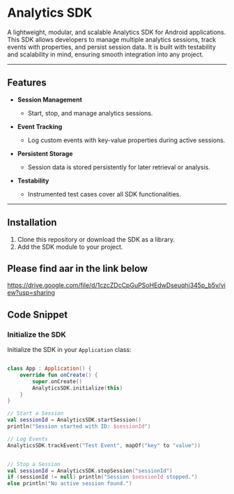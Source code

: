 
# Analytics SDK  

A lightweight, modular, and scalable Analytics SDK for Android applications. This SDK allows developers to manage multiple analytics sessions, track events with properties, and persist session data. It is built with testability and scalability in mind, ensuring smooth integration into any project.

---

## Features  

- **Session Management**  
  - Start, stop, and manage analytics sessions.  

- **Event Tracking**  
  - Log custom events with key-value properties during active sessions.  

- **Persistent Storage**  
  - Session data is stored persistently for later retrieval or analysis.  

- **Testability**  
  - Instrumented test cases cover all SDK functionalities.  

---

## Installation  

1. Clone this repository or download the SDK as a library.  
2. Add the SDK module to your project.  


## Please find aar in the link below
https://drive.google.com/file/d/1czcZDcCpGuPSoHEdwDseuqhj345p_b5v/view?usp=sharing

## Code Snippet  

### Initialize the SDK  
Initialize the SDK in your `Application` class:  
```kotlin  

class App : Application() {  
    override fun onCreate() {  
        super.onCreate()  
        AnalyticsSDK.initialize(this)  
    }  
}

// Start a Session
val sessionId = AnalyticsSDK.startSession()  
println("Session started with ID: $sessionId")  

// Log Events
AnalyticsSDK.trackEvent("Test Event", mapOf("key" to "value"))  


// Stop a Session
val sessionId = AnalyticsSDK.stopSession("sessionId")  
if (sessionId != null) println("Session $sessionId stopped.")  
else println("No active session found.")  




